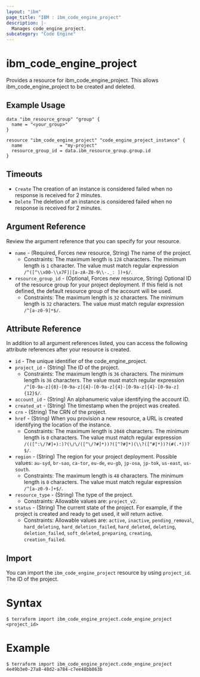 ```yaml
---
layout: "ibm"
page_title: "IBM : ibm_code_engine_project"
description: |-
  Manages code_engine_project.
subcategory: "Code Engine"
---
```


# ibm_code_engine_project

Provides a resource for ibm_code_engine_project. This allows ibm_code_engine_project to be created and deleted.

## Example Usage

```hcl
data "ibm_resource_group" "group" {
  name = "<your_group>"
}

resource "ibm_code_engine_project" "code_engine_project_instance" {
  name              = "my-project"
  resource_group_id = data.ibm_resource_group.group.id
}
```

## Timeouts

* `Create` The creation of an instance is considered failed when no response is received for 2 minutes.
* `Delete` The deletion of an instance is considered failed when no response is received for 2 minutes.

## Argument Reference

Review the argument reference that you can specify for your resource.

* `name` - (Required, Forces new resource, String) The name of the project.
  * Constraints: The maximum length is `128` characters. The minimum length is `1` character. The value must match regular expression `/^([^\\x00-\\x7F]|[a-zA-Z0-9\\-._: ])+$/`.
* `resource_group_id` - (Optional, Forces new resource, String) Optional ID of the resource group for your project deployment. If this field is not defined, the default resource group of the account will be used.
  * Constraints: The maximum length is `32` characters. The minimum length is `32` characters. The value must match regular expression `/^[a-z0-9]*$/`.

## Attribute Reference

In addition to all argument references listed, you can access the following attribute references after your resource is created.

* `id` - The unique identifier of the code_engine_project.
* `project_id` - (String) The ID of the project.
  * Constraints: The maximum length is `36` characters. The minimum length is `36` characters. The value must match regular expression `/^[0-9a-z]{8}-[0-9a-z]{4}-[0-9a-z]{4}-[0-9a-z]{4}-[0-9a-z]{12}$/`.
* `account_id` - (String) An alphanumeric value identifying the account ID.
* `created_at` - (String) The timestamp when the project was created.
* `crn` - (String) The CRN of the project.
* `href` - (String) When you provision a new resource, a URL is created identifying the location of the instance.
  * Constraints: The maximum length is `2048` characters. The minimum length is `0` characters. The value must match regular expression `/(([^:\/?#]+):)?(\/\/([^\/?#]*))?([^?#]*)(\\?([^#]*))?(#(.*))?$/`.
* `region` - (String) The region for your project deployment. Possible values: `au-syd`, `br-sao`, `ca-tor`, `eu-de`, `eu-gb`, `jp-osa`, `jp-tok`, `us-east`, `us-south`.
  * Constraints: The maximum length is `48` characters. The minimum length is `0` characters. The value must match regular expression `/^[a-z0-9-]+$/`.
* `resource_type` - (String) The type of the project.
  * Constraints: Allowable values are: `project_v2`.
* `status` - (String) The current state of the project. For example, if the project is created and ready to get used, it will return active.
  * Constraints: Allowable values are: `active`, `inactive`, `pending_removal`, `hard_deleting`, `hard_deletion_failed`, `hard_deleted`, `deleting`, `deletion_failed`, `soft_deleted`, `preparing`, `creating`, `creation_failed`.

## Import

You can import the `ibm_code_engine_project` resource by using `project_id`. The ID of the project.

# Syntax
```
$ terraform import ibm_code_engine_project.code_engine_project <project_id>
```

# Example
```
$ terraform import ibm_code_engine_project.code_engine_project 4e49b3e0-27a8-48d2-a784-c7ee48bb863b
```
